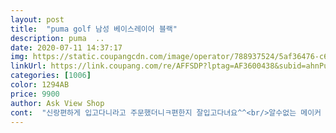 ```yaml
---
layout: post 
title:  "puma golf 남성 베이스레이어 블랙" 
description: puma  ..
date: 2020-07-11 14:37:17 
img: https://static.coupangcdn.com/image/operator/788937524/5af36476-c6fb-7bc0-d0fb-17f545e71457.jpg 
linkUrl: https://link.coupang.com/re/AFFSDP?lptag=AF3600438&subid=ahnPublicAsk&pageKey=249444326&itemId=788937524&vendorItemId=5000663277&traceid=V0-113-7f09dbc671df85af 
categories: [1006] 
color: 1294AB 
price: 9900 
author: Ask View Shop 
cont:  "신랑편하게 입고다니라고 주문했더니ㅋ편한지 잘입고다녀요^^<br/>알수없는 메이커 입고 다니는거보단 그래도 푸마꺼라 굿임<br/>좋습니당<br/>쿨티로 입기엔 좋음 ㅎㅎ<br/>" 
---
```

